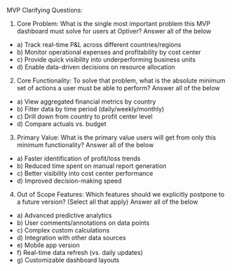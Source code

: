 MVP Clarifying Questions:

1. Core Problem: What is the single most important problem this MVP dashboard must solve for users at Optiver?
   Answer all of the below

- a) Track real-time P&L across different countries/regions
- b) Monitor operational expenses and profitability by cost center
- c) Provide quick visibility into underperforming business units
- d) Enable data-driven decisions on resource allocation

2. Core Functionality: To solve that problem, what is the absolute minimum set of actions a user must be able to perform?
   Answer all of the below

- a) View aggregated financial metrics by country
- b) Filter data by time period (daily/weekly/monthly)
- c) Drill down from country to profit center level
- d) Compare actuals vs. budget

3. Primary Value: What is the primary value users will get from only this minimum functionality?
   Answer all of the below

- a) Faster identification of profit/loss trends
- b) Reduced time spent on manual report generation
- c) Better visibility into cost center performance
- d) Improved decision-making speed

4. Out of Scope Features: Which features should we explicitly postpone to a future version? (Select all that apply)
   Answer all of the below

- a) Advanced predictive analytics
- b) User comments/annotations on data points
- c) Complex custom calculations
- d) Integration with other data sources
- e) Mobile app version
- f) Real-time data refresh (vs. daily updates)
- g) Customizable dashboard layouts
